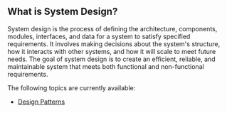 ## What is System Design?

System design is the process of defining the architecture, components, modules, interfaces, and data for a system to satisfy specified requirements. It involves making decisions about the system's structure, how it interacts with other systems, and how it will scale to meet future needs. The goal of system design is to create an efficient, reliable, and maintainable system that meets both functional and non-functional requirements.

The following topics are currently available:

- [Design Patterns](https://github.com/olicassis/cs-studies/tree/main/system-design/design-patterns)
